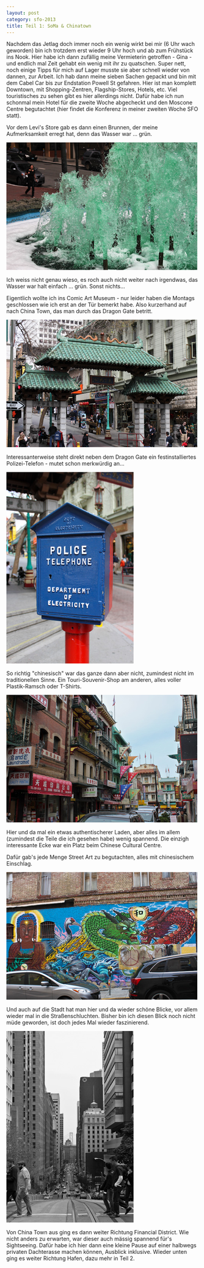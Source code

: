 ```yaml
---
layout: post
category: sfo-2013
title: Teil 1: SoMa & Chinatown
---
```


Nachdem das Jetlag doch immer noch ein wenig wirkt bei mir (6 Uhr wach geworden) bin ich trotzdem erst wieder 9 Uhr hoch und ab zum Frühstück ins Nook. Hier habe ich dann zufällig meine Vermieterin getroffen - Gina - und endlich mal Zeit gehabt ein wenig mit ihr zu quatschen. Super nett, noch einige Tipps für mich auf Lager musste sie aber schnell wieder von dannen, zur Arbeit. Ich hab dann meine sieben Sachen gepackt und bin mit dem Cabel Car bis zur Endstation Powell St gefahren. Hier ist man komplett Downtown, mit Shopping-Zentren, Flagship-Stores, Hotels, etc. Viel touristisches zu sehen gibt es hier allerdings nicht. Dafür habe ich nun schonmal mein Hotel für die zweite Woche abgecheckt und den Moscone Centre begutachtet (hier findet die Konferenz in meiner zweiten Woche SFO statt).

Vor dem Levi's Store gab es dann einen Brunnen, der meine Aufmerksamkeit erregt hat, denn das Wasser war … grün.

![Grünes Wasser im Springbrunnen](/images-blog/sfo-2013/20130318_1.jpg)

Ich weiss nicht genau wieso, es roch auch nicht weiter nach irgendwas, das Wasser war halt einfach … grün. Sonst nichts…

Eigentlich wollte ich ins Comic Art Museum - nur leider haben die Montags geschlossen wie ich erst an der Tür bemerkt habe. Also kurzerhand auf nach China Town, das man durch das Dragon Gate betritt.

![China Town - Dragon Gate](/images-blog/sfo-2013/20130318_2.jpg)

Interessanterweise steht direkt neben dem Dragon Gate ein festinstalliertes Polizei-Telefon - mutet schon merkwürdig an...

![Polizei Telefon](/images-blog/sfo-2013/20130318_3.jpg)

So richtig "chinesisch" war das ganze dann aber nicht, zumindest nicht im traditionellen Sinne. Ein Touri-Souvenir-Shop am anderen, alles voller Plastik-Ramsch oder T-Shirts.

![China Town - Shops](/images-blog/sfo-2013/20130318_6.jpg)

Hier und da mal ein etwas authentischerer Laden, aber alles im allem (zumindest die Teile die ich gesehen habe) wenig spannend. Die einzigh interessante Ecke war ein Platz beim Chinese Cultural Centre.

Dafür gab's jede Menge Street Art zu begutachten, alles mit chinesischem Einschlag.

![China Town - Street Art](/images-blog/sfo-2013/20130318_5.jpg)

Und auch auf die Stadt hat man hier und da wieder schöne Blicke, vor allem wieder mal in die Straßenschluchten. Bisher bin ich diesen Blick noch nicht müde geworden, ist doch jedes Mal wieder faszinierend.

![Streets of San Francisco](/images-blog/sfo-2013/20130318_4.jpg)

Von China Town aus ging es dann weiter Richtung Financial District. Wie nicht anders zu erwarten, war dieser auch mässig spannend für's Sightseeing. Dafür habe ich hier dann eine kleine Pause auf einer halbwegs privaten Dachterasse machen können, Ausblick inklusive. Wieder unten ging es weiter Richtung Hafen, dazu mehr in Teil 2.